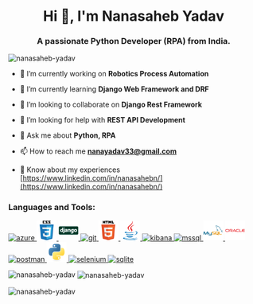 <h1 align="center">Hi 👋, I'm Nanasaheb Yadav</h1>
<h3 align="center">A passionate Python Developer (RPA) from India.</h3>

<p align="left"> <img src="https://komarev.com/ghpvc/?username=nanasaheb-yadav&label=Profile%20views&color=0e75b6&style=flat" alt="nanasaheb-yadav" /> </p>

- 🔭 I’m currently working on **Robotics Process Automation**

- 🌱 I’m currently learning **Django Web Framework and DRF**

- 👯 I’m looking to collaborate on **Django Rest Framework**

- 🤝 I’m looking for help with **REST API Development**

- 💬 Ask me about **Python, RPA**

- 📫 How to reach me **nanayadav33@gmail.com**

- 📄 Know about my experiences [https://www.linkedin.com/in/nanasahebn/](https://www.linkedin.com/in/nanasahebn/)


<h3 align="left">Languages and Tools:</h3>
<p align="left"> <a href="https://azure.microsoft.com/en-in/" target="_blank"> <img src="https://www.vectorlogo.zone/logos/microsoft_azure/microsoft_azure-icon.svg" alt="azure" width="40" height="40"/> </a> <a href="https://www.w3schools.com/css/" target="_blank"> <img src="https://raw.githubusercontent.com/devicons/devicon/master/icons/css3/css3-original-wordmark.svg" alt="css3" width="40" height="40"/> </a> <a href="https://www.djangoproject.com/" target="_blank"> <img src="https://raw.githubusercontent.com/devicons/devicon/master/icons/django/django-original.svg" alt="django" width="40" height="40"/> </a> <a href="https://git-scm.com/" target="_blank"> <img src="https://www.vectorlogo.zone/logos/git-scm/git-scm-icon.svg" alt="git" width="40" height="40"/> </a> <a href="https://www.w3.org/html/" target="_blank"> <img src="https://raw.githubusercontent.com/devicons/devicon/master/icons/html5/html5-original-wordmark.svg" alt="html5" width="40" height="40"/> </a> <a href="https://www.java.com" target="_blank"> <img src="https://raw.githubusercontent.com/devicons/devicon/master/icons/java/java-original.svg" alt="java" width="40" height="40"/> </a> <a href="https://www.elastic.co/kibana" target="_blank"> <img src="https://www.vectorlogo.zone/logos/elasticco_kibana/elasticco_kibana-icon.svg" alt="kibana" width="40" height="40"/> </a> <a href="https://www.microsoft.com/en-us/sql-server" target="_blank"> <img src="https://www.svgrepo.com/show/303229/microsoft-sql-server-logo.svg" alt="mssql" width="40" height="40"/> </a> <a href="https://www.mysql.com/" target="_blank"> <img src="https://raw.githubusercontent.com/devicons/devicon/master/icons/mysql/mysql-original-wordmark.svg" alt="mysql" width="40" height="40"/> </a> <a href="https://www.oracle.com/" target="_blank"> <img src="https://raw.githubusercontent.com/devicons/devicon/master/icons/oracle/oracle-original.svg" alt="oracle" width="40" height="40"/> </a> <a href="https://postman.com" target="_blank"> <img src="https://www.vectorlogo.zone/logos/getpostman/getpostman-icon.svg" alt="postman" width="40" height="40"/> </a> <a href="https://www.python.org" target="_blank"> <img src="https://raw.githubusercontent.com/devicons/devicon/master/icons/python/python-original.svg" alt="python" width="40" height="40"/> </a> <a href="https://www.selenium.dev" target="_blank"> <img src="https://raw.githubusercontent.com/detain/svg-logos/780f25886640cef088af994181646db2f6b1a3f8/svg/selenium-logo.svg" alt="selenium" width="40" height="40"/> </a> <a href="https://www.sqlite.org/" target="_blank"> <img src="https://www.vectorlogo.zone/logos/sqlite/sqlite-icon.svg" alt="sqlite" width="40" height="40"/> </a> </p>

<p><img align="left" src="https://github-readme-stats.vercel.app/api/top-langs?username=nanasaheb-yadav&show_icons=true&locale=en&layout=compact" alt="nanasaheb-yadav" /></p>

<p>&nbsp;<img align="center" src="https://github-readme-stats.vercel.app/api?username=nanasaheb-yadav&show_icons=true&locale=en" alt="nanasaheb-yadav" /></p>

<p><img align="center" src="https://github-readme-streak-stats.herokuapp.com/?user=nanasaheb-yadav&" alt="nanasaheb-yadav" /></p>

